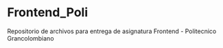 # Frontend_Poli
Repositorio de archivos para entrega de asignatura Frontend - Politecnico Grancolombiano
